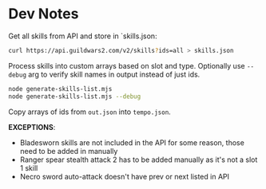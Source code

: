 # Dev Notes

Get all skills from API and store in `skills.json:

```sh
curl https://api.guildwars2.com/v2/skills?ids=all > skills.json
```

Process skills into custom arrays based on slot and type. Optionally use `--debug` arg to verify skill names in output instead of just ids.

```sh
node generate-skills-list.mjs
node generate-skills-list.mjs --debug
```

Copy arrays of ids from `out.json` into `tempo.json`.

**EXCEPTIONS**:

- Bladesworn skills are not included in the API for some reason, those need to be added in manually
- Ranger spear stealth attack 2 has to be added manually as it's not a slot 1 skill
- Necro sword auto-attack doesn't have prev or next listed in API
